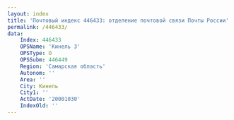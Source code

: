 ```yaml
---
layout: index
title: 'Почтовый индекс 446433: отделение почтовой связи Почты России'
permalink: /446433/
data:
    Index: 446433
    OPSName: 'Кинель 3'
    OPSType: О
    OPSSubm: 446449
    Region: 'Самарская область'
    Autonom: ''
    Area: ''
    City: Кинель
    City1: ''
    ActDate: '20001030'
    IndexOld: ''
---
```

